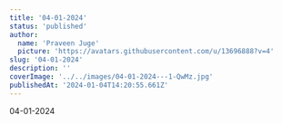 ```yaml
---
title: '04-01-2024'
status: 'published'
author:
  name: 'Praveen Juge'
  picture: 'https://avatars.githubusercontent.com/u/13696888?v=4'
slug: '04-01-2024'
description: ''
coverImage: '../../images/04-01-2024---1-QwMz.jpg'
publishedAt: '2024-01-04T14:20:55.661Z'
---
```


04-01-2024